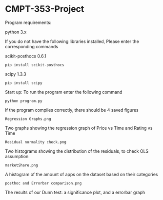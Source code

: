 # CMPT-353-Project
Program requirements:

python 3.x

If you do not have the following libraries installed, Please enter the corresponding commands

scikit-posthocs 0.6.1

	pip install scikit-posthocs

scipy 1.3.3

	pip install scipy

Start up:
To run the program enter the following command

	python program.py

If the program compiles correctly, there should be 4 saved figures


	Regression Graphs.png
Two graphs showing the regression graph of Price vs Time and Rating vs Time

	Residual normality check.png
Two histograms showing the distribution of the residuals, to check OLS assumption
	
	marketShare.png
A histogram of the amount of apps on the dataset based on their categories

	posthoc and Errorbar comparison.png
The results of our Dunn test: a significance plot, and a errorbar graph
